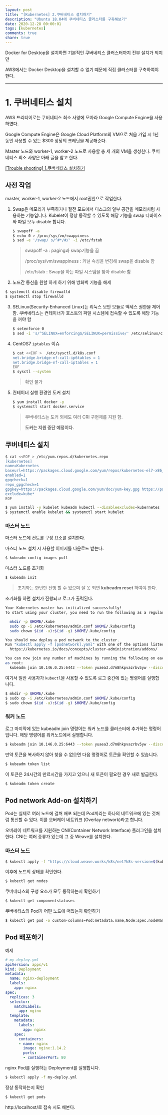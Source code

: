 ```yaml
---
layout: post
title: "[Kubernetes] 2.쿠버네티스 설치하기"
description: "Ubuntu 18.04에 쿠버네티스 클러스터를 구축해보기"
date: 2020-12-28 00:00:01
tags: [kubernetes]
comments: true
share: true
---
```


Docker for Desktop을 설치하면 기본적인 쿠버네티스 클러스터까지 전부 설치가 되지만 

AWS에서는 Docker Desktop을 설치할 수 없기 떄문에 직접 클러스터를 구축하여야 한다.

---

# 1. 쿠버네티스 설치

AWS 프리티어로는 쿠버네티스 최소 사양에 모자라 Google Compute Engine을 사용하였다.

Google Compute Engine은 Google Cloud Platform의 VM으로 처음 가입 시 1년 동안 사용할 수 있는 $300 상당의 크레딧을 제공해준다.



Master 노드와 worker-1, worker-2 노드로 사용할 총 세 개의 VM을 생성한다. 쿠버네티스 최소 사양은 아래 글을 참고 한다.

[[Trouble shooting] 1.쿠버네티스 설치하기](https://zkdlu.github.io/2020-12-28/troubleshooting01-%EC%BF%A0%EB%B2%84%EB%84%A4%ED%8B%B0%EC%8A%A4-%EC%84%A4%EC%B9%98/)




## 사전 작업

master, worker-1, worker-2 노드에서 root권한으로 작업한다.

1. Swap은 메모리가 부족하거나 절전 모드에서 디스크의 일부 공간을 메모리처럼 사용하는 기능입니다. Kubelet이 정상 동작할 수 있도록 해당 기능을 swap 디바이스와 파일 모두 disable 합니다.

   ```bash
   $ swapoff -a
   $ echo 0 > /proc/sys/vm/swappiness
   $ sed -e '/swap/ s/^#*/#/' -i /etc/fstab
   ```

   > swapoff -a : paging과 swap기능을 끔
   >
   > /proc/sys/vm/swappiness : 커널 속성을 변경해 swap을 disable 함
   >
   > /etc/fstab : Swap을 하는 파일 시스템을 찾아 disable 함

2.  노드간 통신을 원할 하게 하기 위해 방화벽 기능을 해제

   ```bash
   $ systemctl disable firewalld
   $ systemctl stop firewalld
   ```

3. SELinux(Security-Enhanced Linux)는 리눅스 보안 모듈로 액세스 권한을 제어함. 쿠버네티스는 컨테이너가 호스트의 파일 시스템에 접속할 수 있도록 해당 기능을 꺼야 함

   ```bash
   $ setenforce 0
   $ sed -i 's/^SELINUX=enforcing$/SELINUX=permissive/' /etc/selinux/config 
   ```

4. CentOS7 `iptables` 이슈

   ```bash
   $ cat <<EOF >  /etc/sysctl.d/k8s.conf
   net.bridge.bridge-nf-call-ip6tables = 1
   net.bridge.bridge-nf-call-iptables = 1
   EOF
   $ sysctl --system
   ```

   > 확인 불가

5. 컨테이너 실행 환경인 도커 설치 

   ```bash
   $ yum install docker -y
   $ systemctl start docker.service
   ```

   > 쿠버네티스는 도커 외에도 여러 CRI 구현체를 지원 함. 
   >
   > **도커는 지원 중단 예정이다.**



## 쿠버네티스 설치

```bash
$ cat <<EOF > /etc/yum.repos.d/kubernetes.repo
[kubernetes]
name=Kubernetes
baseurl=https://packages.cloud.google.com/yum/repos/kubernetes-el7-x86_64
enabled=1
gpgcheck=1
repo_gpgcheck=1
gpgkey=https://packages.cloud.google.com/yum/doc/yum-key.gpg https://packages.cloud.google.com/yum/doc/rpm-package-key.gpg
exclude=kube*
EOF

$ yum install -y kubelet kubeadm kubectl --disableexcludes=kubernetes
$ systemctl enable kubelet && systemctl start kubelet
```

### 마스터 노드

마스터 노드에 컨트롤 구성 요소를 설치한다.



마스터 노드 설치 시 사용할 이미지를 다운로드 받는다.

```bash
$ kubeadm config images pull
```

마스터 노드를 초기화

```bash
$ kubeadm init
```

> 초기화는 한번만 진행 할 수 있으며 잘 못 되면 **kubeadm reset** 하여야 한다.

초기화를 하면 설치가 진행되고 로그가 출력된다.

```bash
Your Kubernetes master has initialized successfully!
To start using your cluster, you need to run the following as a regular user:

  mkdir -p $HOME/.kube
  sudo cp -i /etc/kubernetes/admin.conf $HOME/.kube/config
  sudo chown $(id -u):$(id -g) $HOME/.kube/config

You should now deploy a pod network to the cluster.
Run "kubectl apply -f [podnetwork].yaml" with one of the options listed at:
  https://kubernetes.io/docs/concepts/cluster-administration/addons/

You can now join any number of machines by running the following on each node
as root:
  kubeadm join 10.146.0.25:6443 --token yuaea3.d7m8hkpvazrbv5yw --discovery-token-ca-cert-hash sha256:c6a7121c5d5207179f67d913fa654441137f76027ad0f4e23724f0202b280eec
```

여기서 일반 사용자가 `kubectl`을 사용할 수 있도록 로그 중간에 있는 명령어를 실행합니다.

```bash
$ mkdir -p $HOME/.kube
$ sudo cp -i /etc/kubernetes/admin.conf $HOME/.kube/config
$ sudo chown $(id -u):$(id -g) $HOME/.kube/config
```

### 워커 노드

로그 마지막에 있는 kubeadm join 명령어는 워커 노드를 클러스터에 추가하는 명령어 입니다. 해당 명령어를  워커노드에서 실행합니다.

```bash
$ kubeadm join 10.146.0.25:6443 --token yuaea3.d7m8hkpvazrbv5yw --discovery-token-ca-cert-hash sha256:c6a7121c5d5207179f67d913fa654441137f76027ad0f4e23724f0202b280eec
```



만약 토큰을 복사하지 않아 찾을 수 없으면 다음 명령어로 토큰을 확인할 수 있습니다.

```bash
$ kubeadm token list
```

이 토큰은 24시간의 만료시간을 가지고 있으니 새 토큰이 필요한 경우 새로 발급한다.

```bash
$ kubeadm token create
```



## Pod network Add-on 설치하기

Pod는 실제로 여러 노드에 걸쳐 배포 되는데 Pod끼리는 하나의 네트워크에 있는 것처럼 통신할 수 있다. 이를 오버레이 네트워크 (Overlay network)라고 합니다.

오버레이 네트워크를 지원하는 CNI(Container Network Interface) 플러그인을 설치한다. CNI는 여러 종류가 있는데 그 중 Weave를 설치한다.

### 마스터 노드

```bash
$ kubectl apply -f "https://cloud.weave.works/k8s/net?k8s-version=$(kubectl version | base64 | tr -d '\n')"
```

이후에 노드의 상태를 확인한다.

```bash
$ kubectl get nodes
```

쿠버네티스의 구성 요소가 모두 동작하는지 확인하기

```bash
$ kubectl get componentstatuses
```

쿠버네티스의 Pod가 어떤 노드에 떠있는지 확인하기

```bash
$ kubectl get pod -o custom-columns=Pod:metadata.name,Node:spec.nodeName -n kube-system
```



## Pod 배포하기
예제
```yaml
# my-deploy.yml
apiVersion: apps/v1
kind: Deployment
metadata:
  name: nginx-deployment
  labels:
    app: nginx
spec:
  replicas: 3
  selector:
    matchLabels:
      app: nginx
  template:
    metadata:
      labels:
        app: nginx
    spec:
      containers:
      - name: nginx
        image: nginx:1.14.2
        ports:
        - containerPort: 80
```

nginx Pod를 실행하는 Deployment를 실행합니다.

```bash
$ kubectl apply -f my-deploy.yml
```

정상 동작하는지 확인

```bash
$ kubectl get pods
```

http://localhost/로 접속 시도 해본다.